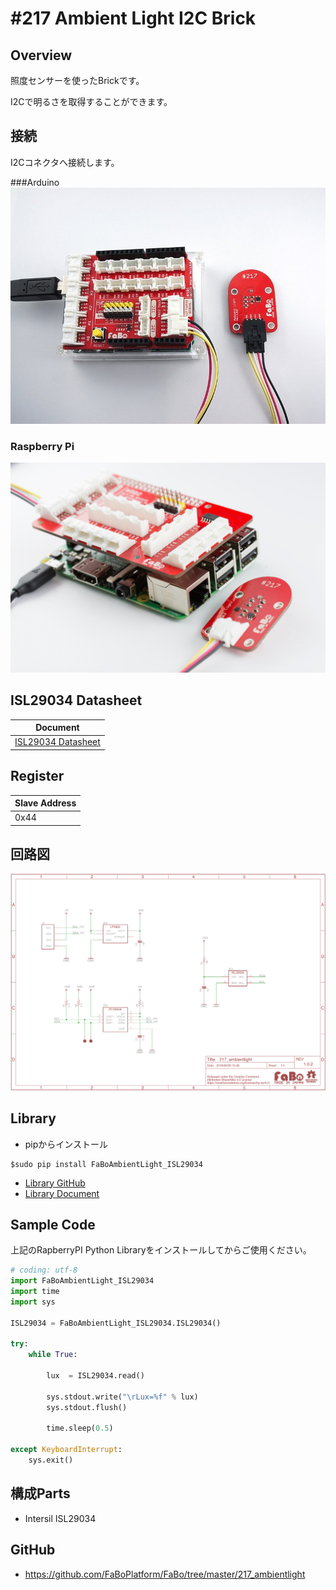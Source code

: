 # #217 Ambient Light I2C Brick

[](../img/200_i2c/product/217.jpg)
<!--COLORME-->

## Overview
照度センサーを使ったBrickです。

I2Cで明るさを取得することができます。

## 接続
I2Cコネクタへ接続します。

###Arduino
![](../img/200_i2c/connect/217_ambientlight_connect.jpg)
### Raspberry Pi
![](../img/200_i2c/connect/217_connect_with_rasppi.jpg)
## ISL29034 Datasheet
| Document |
| -- |
| [ISL29034 Datasheet](http://www.intersil.com/content/dam/Intersil/documents/isl2/isl29034.pdf) |

## Register
| Slave Address |
| -- |
| 0x44 |

## 回路図
![](../img/200_i2c/schematic/217_ambientlight.png)

## Library

- pipからインストール

```
$sudo pip install FaBoAmbientLight_ISL29034
```
- [Library GitHub](https://github.com/FaBoPlatform/FaBoAmbientLight-ISL29034-Python)
- [Library Document](http://fabo.io/doxygen/FaBoAmbientLight-ISL29034-Python/)

## Sample Code

上記のRapberryPI Python Libraryをインストールしてからご使用ください。

```python
# coding: utf-8
import FaBoAmbientLight_ISL29034
import time
import sys

ISL29034 = FaBoAmbientLight_ISL29034.ISL29034()

try:
    while True:

        lux  = ISL29034.read()

        sys.stdout.write("\rLux=%f" % lux)
        sys.stdout.flush()

        time.sleep(0.5)

except KeyboardInterrupt:
    sys.exit()
```

## 構成Parts
- Intersil ISL29034

## GitHub
- https://github.com/FaBoPlatform/FaBo/tree/master/217_ambientlight
